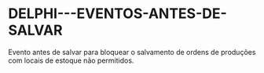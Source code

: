 # DELPHI---EVENTOS-ANTES-DE-SALVAR
Evento antes de salvar para bloquear o salvamento de ordens de produções com locais de estoque não permitidos.
